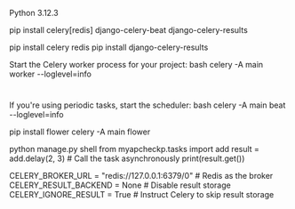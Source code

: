 Python 3.12.3

pip install celery[redis] django-celery-beat django-celery-results

pip install celery redis
pip install django-celery-results




Start the Celery worker process for your project:
bash
celery -A main worker --loglevel=info

#

If you're using periodic tasks, start the scheduler:
bash
celery -A main beat --loglevel=info


pip install flower
celery -A main flower


<!-- 
 -->


python manage.py shell
from myapcheckp.tasks import add
result = add.delay(2, 3)  # Call the task asynchronously
print(result.get())


<!-- if u dont want to store result of task in redis or db -->

CELERY_BROKER_URL = "redis://127.0.0.1:6379/0"  # Redis as the broker
CELERY_RESULT_BACKEND = None  # Disable result storage
CELERY_IGNORE_RESULT = True  # Instruct Celery to skip result storage